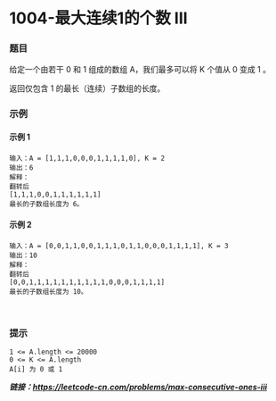 # 1004-最大连续1的个数 III

### 题目

给定一个由若干 0 和 1 组成的数组 A，我们最多可以将 K 个值从 0 变成 1 。

返回仅包含 1 的最长（连续）子数组的长度。

### 示例

#### 示例 1

    输入：A = [1,1,1,0,0,0,1,1,1,1,0], K = 2
    输出：6
    解释： 
    翻转后
    [1,1,1,0,0,1,1,1,1,1,1]
    最长的子数组长度为 6。

#### 示例 2

    输入：A = [0,0,1,1,0,0,1,1,1,0,1,1,0,0,0,1,1,1,1], K = 3
    输出：10
    解释：
    翻转后
    [0,0,1,1,1,1,1,1,1,1,1,1,0,0,0,1,1,1,1]
    最长的子数组长度为 10。
 
### 提示

    1 <= A.length <= 20000
    0 <= K <= A.length
    A[i] 为 0 或 1 

***链接：https://leetcode-cn.com/problems/max-consecutive-ones-iii***
